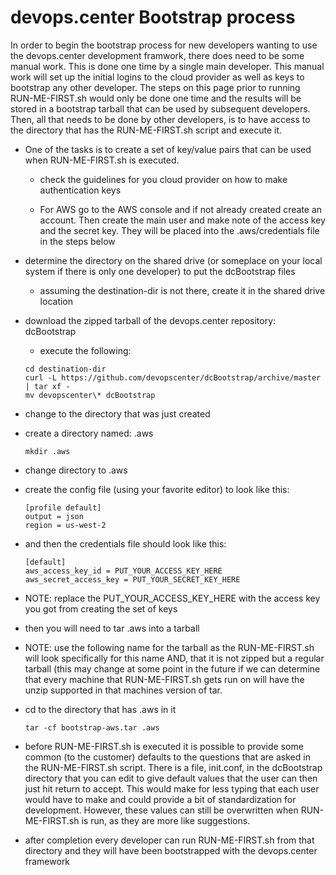 # devops.center Bootstrap process

In order to begin the bootstrap process for new developers wanting to use the devops.center
development framwork, there does need to be some manual work.  This is done one time by a single main
developer.  This manual work will set up the initial logins to the cloud provider as well as keys to
bootstrap any other developer.  The steps on this page prior to running RUN-ME-FIRST.sh would only be
done one time and the results will be stored in a bootstrap tarball that can be used by subsequent 
developers.  Then, all that needs to be done by other developers, is to have access to the directory that
has the RUN-ME-FIRST.sh script and execute it.

- One of the tasks is to create a set of key/value pairs that can be used when RUN-ME-FIRST.sh is executed.  

    - check the guidelines for you cloud provider on how to make authentication keys

    - For AWS go to the AWS console and if not already created create an account.
      Then create the main user and make note of the access key and the secret
      key. They will be placed into the .aws/credentials file in the steps below 

- determine the directory on the shared drive (or someplace on your local system if there is only one
developer) to put the dcBootstrap files
    - assuming the destination-dir is not there, create it in the shared drive location
- download the zipped tarball of the devops.center repository: dcBootstrap
    - execute the following:

    ```
    cd destination-dir
    curl -L https://github.com/devopscenter/dcBootstrap/archive/master  | tar xf -
    mv devopscenter\* dcBootstrap
    ```

- change to the directory that was just created 
- create a directory named: .aws

    ```
    mkdir .aws
    ```

- change directory to .aws
- create the config file (using your favorite editor) to look like this:

    ```
    [profile default]
    output = json
    region = us-west-2
    ```

- and then the credentials file should look like this:

    ```
    [default]
    aws_access_key_id = PUT_YOUR_ACCESS_KEY_HERE
    aws_secret_access_key = PUT_YOUR_SECRET_KEY_HERE
    ```

- NOTE: replace the PUT_YOUR_ACCESS_KEY_HERE with the access key you got from creating the set of keys

- then you will need to tar .aws into a tarball
- NOTE: use the following name for the tarball as the RUN-ME-FIRST.sh will look specifically for this name
        AND, that it is not zipped but a regular tarball (this may change at some point in the future if we 
        can determine that every machine that RUN-ME-FIRST.sh gets run on will have the unzip supported in
        that machines version of tar.

- cd to the directory that has .aws in it

    ```
    tar -cf bootstrap-aws.tar .aws
    ```

- before RUN-ME-FIRST.sh is executed it is possible to provide some common (to the customer) defaults to
  the questions that are asked in the RUN-ME-FIRST.sh script.  There is a file, init.conf, in the dcBootstrap
  directory that you can edit to give default values that the user can then just hit return to accept.  This
  would make for less typing that each user would have to make and could provide a bit of standardization 
  for development.  However, these values can still be overwritten when RUN-ME-FIRST.sh is run, as they are 
  more like suggestions.

- after completion every developer can run RUN-ME-FIRST.sh from that directory and they will have been 
  bootstrapped with the devops.center framework



